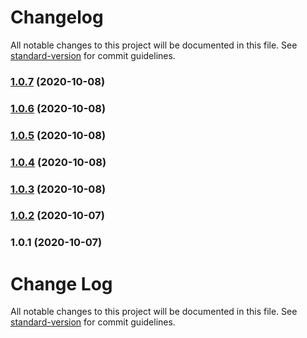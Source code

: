 # Changelog

All notable changes to this project will be documented in this file. See [standard-version](https://github.com/conventional-changelog/standard-version) for commit guidelines.

### [1.0.7](https://github.com/Jklein64/fragment-loader/compare/v1.0.6...v1.0.7) (2020-10-08)

### [1.0.6](https://github.com/Jklein64/fragment-loader/compare/v1.0.5...v1.0.6) (2020-10-08)

### [1.0.5](https://github.com/Jklein64/fragment-loader/compare/v1.0.4...v1.0.5) (2020-10-08)

### [1.0.4](https://github.com/Jklein64/fragment-loader/compare/v1.0.3...v1.0.4) (2020-10-08)

### [1.0.3](https://github.com/Jklein64/fragment-loader/compare/v1.0.2...v1.0.3) (2020-10-08)

### [1.0.2](https://github.com/Jklein64/fragment-loader/compare/v1.0.1...v1.0.2) (2020-10-07)

### 1.0.1 (2020-10-07)

# Change Log

All notable changes to this project will be documented in this file. See [standard-version](https://github.com/conventional-changelog/standard-version) for commit guidelines.